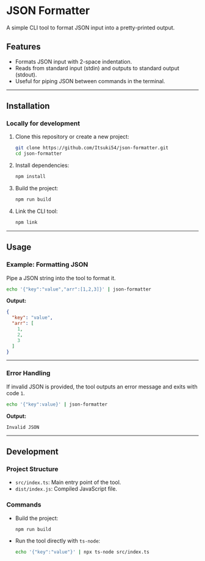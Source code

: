 # JSON Formatter

A simple CLI tool to format JSON input into a pretty-printed output.

## Features

- Formats JSON input with 2-space indentation.
- Reads from standard input (stdin) and outputs to standard output (stdout).
- Useful for piping JSON between commands in the terminal.

---

## Installation

### Locally for development

1. Clone this repository or create a new project:
   ```bash
   git clone https://github.com/Itsuki54/json-formatter.git
   cd json-formatter
   ```

2. Install dependencies:
   ```bash
   npm install
   ```

3. Build the project:
   ```bash
   npm run build
   ```

4. Link the CLI tool:
   ```bash
   npm link
   ```

---

## Usage

### Example: Formatting JSON

Pipe a JSON string into the tool to format it.

```bash
echo '{"key":"value","arr":[1,2,3]}' | json-formatter
```

**Output:**
```json
{
  "key": "value",
  "arr": [
    1,
    2,
    3
  ]
}
```

---

### Error Handling

If invalid JSON is provided, the tool outputs an error message and exits with code `1`.

```bash
echo '{"key":value}' | json-formatter
```

**Output:**
```
Invalid JSON
```

---

## Development

### Project Structure

- `src/index.ts`: Main entry point of the tool.
- `dist/index.js`: Compiled JavaScript file.

### Commands

- Build the project:
  ```bash
  npm run build
  ```
- Run the tool directly with `ts-node`:
  ```bash
  echo '{"key":"value"}' | npx ts-node src/index.ts
  ```
